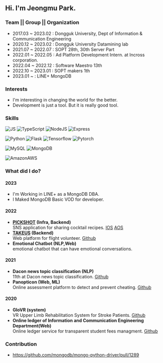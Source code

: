 ## Hi. I'm Jeongmu Park.

### Team || Group || Organization
- 2017.03 ~ 2023.02 : Dongguk University, Dept of Information & Communication Engineering
- 2020.12 ~ 2023.02 : Dongguk University Datamining lab 
- 2021.07 ~ 2022.07 : SOPT 28th, 30th Server Part  
- 2022.01 ~ 2022.05 : Ad Platform Development Intern. at Incross corporation. 
- 2022.04 ~ 2022.12 : Software Maestro 13th 
- 2022.10 ~ 2023.01 : SOPT makers 1th
- 2023.01 ~ : LINE+ MongoDB 

### Interests
- I'm interesting in changing the world for the better. 
- Development is just a tool. But it is really good tool. 

### Skills
![JS](https://img.shields.io/badge/JavaScript-F7DF1E?style=flat-square&logo=JavaScript&logoColor=black)  ![TypeScript](https://img.shields.io/badge/TypeScript-3178C6?style=flat-square&logo=TypeScript&logoColor=white)  ![NodeJS](https://img.shields.io/badge/Node.js-339933?style=flat-square&logo=Node.js&logoColor=white)  ![Express](https://img.shields.io/badge/Express-000000?style=flat-square&logo=Express&logoColor=white)
<br>

![Python](https://img.shields.io/badge/Python-0066FF?style=flat-square&logo=Python&logoColor=white)  ![Flask](https://img.shields.io/badge/Flask-6600FF?style=flat-square&logo=flask&logoColor=white)  ![Tensorflow](https://img.shields.io/badge/Tensorflow-FF6633?style=flat-square&logo=Tensorflow&logoColor=white)  ![Pytorch](https://img.shields.io/badge/Torch-FF3300?style=flat-square&logo=Pytorch&logoColor=white)
<br>

![MySQL](https://img.shields.io/badge/MySQL-4479A1?style=flat-square&logo=MySQL&logoColor=white)  ![MongoDB](https://img.shields.io/badge/MongoDB-47A248?style=flat-square&logo=MongoDB&logoColor=white)
<br>

![AmazonAWS](https://img.shields.io/badge/AWS-232F3E?style=flat-square&logo=AmazonAWS&logoColor=white)
<br>

### What did I do?
#### 2023
- I'm Working in LINE+ as a MongoDB DBA. 
- I Maked MongoDB Basic VOD for developer. 

#### 2022
- **[PICKSHOT](http://www.pickshot.shop) (Infra, Backend)**  
    SNS application for sharing cocktail recipes. [IOS](https://apps.apple.com/kr/app/pickshot/id1639201935) [AOS](https://play.google.com/store/apps/details?id=com.cheetah.pickshot)  
- **[TAKEUS](https://www.take-us.kr/) (Backend)**  
    Web platform for flight volunteer. [Github](https://github.com/TAKE-US/TAKEUS-BACK)  
- **Emotional Chatbot (NLP,Web)**  
    emotional chatbot that can have emotional conversations. 

#### 2021
- **Dacon news topic classification (NLP)**  
    11th at Dacon news topic classification. [Github](https://github.com/qkrwjdan/dacon_news_topic_clasiification)  
- **Panopticon (Web, ML)**  
    Online assessment platform to detect and prevent cheating. [Github](https://github.com/qkrwjdan/Panopticon)  

#### 2020
- **GloVR (system)**  
    VR Upper Limb Rehabilitation System for Stroke Patients. [Github](https://github.com/qkrwjdan/2020ESWContest_free_1097)
- **Online ledger of Information and Communication Engineering Department(Web)**  
    Online ledger service for transparent student fees managment.  [Github](https://github.com/qkrwjdan/iceProject)

### Contribution
- https://github.com/mongodb/mongo-python-driver/pull/1289
